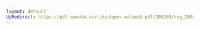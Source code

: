 ```yaml
---
layout: default
UpRedirect: https://pdf.swedeb.se/riksdagen-volumeG-pdf/200203/reg_200203.pdf
---
```


